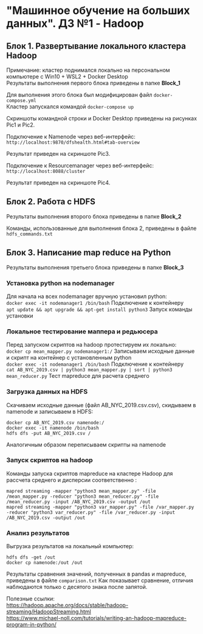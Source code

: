 # "Машинное обучение на больших данных". ДЗ №1 - Hadoop  

## Блок 1. Развертывание локального кластера Hadoop  

Примечание: кластер поднимался локально на персональном компьютере с Win10 + WSL2 + Docker Desktop  
Результаты выполнения первого блока приведены в папке **Block_1**

Для выполнения этого блока был модифицирован файл `docker-compose.yml`  
Кластер запускался командой `docker-compose up`

Скриншоты командной строки и Docker Desktop приведены на рисунках Pic1 и Pic2.  

Подключение к Namenode через веб-интерфейс:  
`http://localhost:9870/dfshealth.html#tab-overview`  

Результат приведен на скриншоте Pic3.  

Подключение к Resourcemanager через веб-интерфейс:  
`http://localhost:8088/cluster`  

Результат приведен на скриншоте Pic4.  


## Блок 2. Работа с HDFS  

Результаты выполнения второго блока приведены в папке **Block_2**

Команды, использованные для выполнения блока 2, приведены в файле `hdfs_commands.txt`


## Блок 3. Написание map reduce на Python

Результаты выполнения третьего блока приведены в папке **Block_3**

### Установка python на nodemanager  

Для начала на всех nodemanager вручную установил python:  
`docker exec -it nodemanager1 /bin/bash` Подключение к контейнеру  
`apt update && apt upgrade && apt-get install python3` Запуск команды установки  

### Локальное тестирование маппера и редьюсера  

Перед запуском скриптов на hadoop протестируем их локально:  
`docker cp mean_mapper.py nodemanager1:/` Записываем исходные данные и скрипт на контейнер с установленным python  
`docker exec -it nodemanager1 /bin/bash` Подключение к контейнеру  
`cat AB_NYC_2019.csv | python3 mean_mapper.py | sort | python3 mean_reducer.py` Тест mapreduce для расчета среднего  

### Загрузка данных на HDFS  

Скачиваем исходные данные (файл AB_NYC_2019.csv.csv), скидываем в namenode и записываем в HDFS:  
```
docker cp AB_NYC_2019.csv namenode:/
docker exec -it namenode /bin/bash
hdfs dfs -put AB_NYC_2019.csv /
```
Аналогичным образом переписываем скрипты на namenode

### Запуск скриптов на hadoop  

Команды запуска скриптов mapreduce на кластере Hadoop для рассчета среднего и дисперсии соответственно :
```
mapred streaming -mapper "python3 mean_mapper.py" -file /mean_mapper.py -reducer "python3 mean_reducer.py" -file /mean_reducer.py -input /AB_NYC_2019.csv -output /out  
mapred streaming -mapper "python3 var_mapper.py" -file /var_mapper.py -reducer "python3 var_reducer.py" -file /var_reducer.py -input /AB_NYC_2019.csv -output /out  
```

### Анализ результатов

Выгрузка результатов на локальный компьютер:
```
hdfs dfs -get /out
docker cp namenode:/out /out
```

Результаты сравнения значений, полученных в pandas и mapreduce, приведены в файле `comparison.txt`
Как показывает сравнение, отличия наблюдаются только c десятого знака после запятой.  



Полезные ссылки:  
https://hadoop.apache.org/docs/stable/hadoop-streaming/HadoopStreaming.html  
https://www.michael-noll.com/tutorials/writing-an-hadoop-mapreduce-program-in-python/

